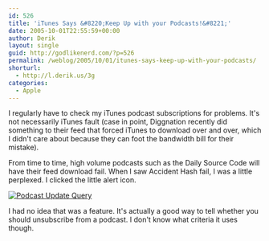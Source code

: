 ```yaml
---
id: 526
title: 'iTunes Says &#8220;Keep Up with your Podcasts!&#8221;'
date: 2005-10-01T22:55:59+00:00
author: Derik
layout: single
guid: http://godlikenerd.com/?p=526
permalink: /weblog/2005/10/01/itunes-says-keep-up-with-your-podcasts/
shorturl:
  - http://l.derik.us/3g
categories:
  - Apple
---
```

I regularly have to check my iTunes podcast subscriptions for problems. It's not necessarily iTunes fault (case in point, Diggnation recently did something to their feed that forced iTunes to download over and over, which I didn't care about because they can foot the bandwidth bill for their mistake).

From time to time, high volume podcasts such as the Daily Source Code will have their feed download fail. When I saw Accident Hash fail, I was a little perplexed. I clicked the little alert icon.

[![Podcast Update Query](http://photos32.flickr.com/48185770_27b72c2451_m.jpg)](http://flickr.com/photos/19959606@N00/48185770 "Podcast Update Query")

I had no idea that was a feature. It's actually a good way to tell whether you should unsubscribe from a podcast. I don't know what criteria it uses though.